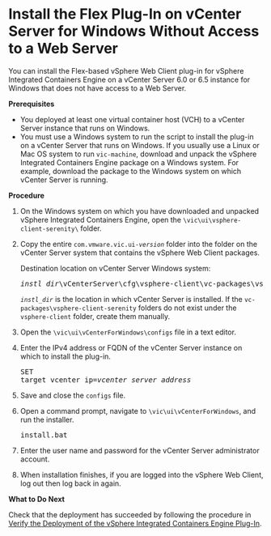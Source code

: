 # Install the Flex Plug-In on vCenter Server for Windows Without Access to a Web Server #

You can install the Flex-based vSphere Web Client plug-in for vSphere Integrated Containers Engine on a vCenter Server 6.0 or 6.5 instance for Windows that does not have access to a Web Server.

**Prerequisites**

- You deployed at least one virtual container host (VCH) to a vCenter Server instance that runs on Windows.
- You must use a Windows system to run the script to install the plug-in on a vCenter Server that runs on Windows. If you usually use a Linux or Mac OS system to run `vic-machine`, download and unpack the vSphere Integrated Containers Engine package on a Windows system. For example, download the package to the Windows system on which vCenter Server is running.

**Procedure**

1. On the Windows system on which you have downloaded and unpacked vSphere Integrated Containers Engine, open the `\vic\ui\vsphere-client-serenity\` folder.
2. Copy the entire <code>com.vmware.vic.ui-<i>version</i></code> folder into the folder on the vCenter Server system that contains the vSphere Web Client packages.
  
    Destination location on vCenter Server Windows system: <pre><i>instl_dir</i>\vCenterServer\cfg\vsphere-client\vc-packages\vsphere-client-serenity\com.vmware.vic.ui-<i>version</i></pre>

    <code><i>instl_dir</i></code> is the location in which vCenter Server is installed. If the `vc-packages\vsphere-client-serenity` folders do not exist under the <code>vsphere-client</code> folder, create them manually.
3. Open the `\vic\ui\vCenterForWindows\configs` file in a text editor.
4. Enter the IPv4 address or FQDN of the vCenter Server instance on which to install the plug-in.<pre>SET target_vcenter_ip=<i>vcenter_server_address</i></pre>
6. Save and close the `configs` file.
7. Open a command prompt, navigate to `\vic\ui\vCenterForWindows`, and run the installer.<pre>install.bat</pre>
9. Enter the user name and password for the vCenter Server administrator account.
10. When installation finishes, if you are logged into the vSphere Web Client, log out then log back in again.

**What to Do Next**

Check that the deployment has succeeded by following the procedure in [Verify the Deployment of the vSphere Integrated Containers Engine Plug-In](plugin_verify_deployment.md).